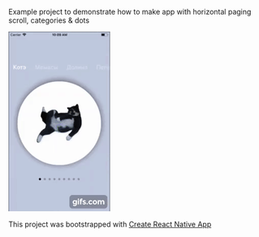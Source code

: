 Example project to demonstrate how to make app with horizontal paging scroll, categories & dots

![](demo.gif)

This project was bootstrapped with [Create React Native App](https://github.com/react-community/create-react-native-app)
